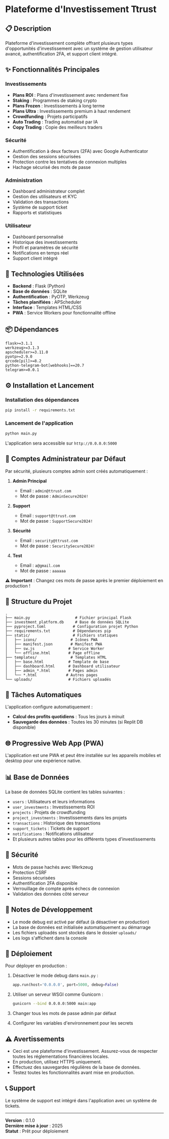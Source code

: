 # Plateforme d'Investissement Ttrust

## 📋 Description
Plateforme d'investissement complète offrant plusieurs types d'opportunités d'investissement avec un système de gestion utilisateur avancé, authentification 2FA, et support client intégré.

## ✨ Fonctionnalités Principales

### Investissements
- **Plans ROI** : Plans d'investissement avec rendement fixe
- **Staking** : Programmes de staking crypto
- **Plans Frozen** : Investissements à long terme
- **Plans Ultra** : Investissements premium à haut rendement
- **Crowdfunding** : Projets participatifs
- **Auto Trading** : Trading automatisé par IA
- **Copy Trading** : Copie des meilleurs traders

### Sécurité
- Authentification à deux facteurs (2FA) avec Google Authenticator
- Gestion des sessions sécurisées
- Protection contre les tentatives de connexion multiples
- Hachage sécurisé des mots de passe

### Administration
- Dashboard administrateur complet
- Gestion des utilisateurs et KYC
- Validation des transactions
- Système de support ticket
- Rapports et statistiques

### Utilisateur
- Dashboard personnalisé
- Historique des investissements
- Profil et paramètres de sécurité
- Notifications en temps réel
- Support client intégré

## 🚀 Technologies Utilisées
- **Backend** : Flask (Python)
- **Base de données** : SQLite
- **Authentification** : PyOTP, Werkzeug
- **Tâches planifiées** : APScheduler
- **Interface** : Templates HTML/CSS
- **PWA** : Service Workers pour fonctionnalité offline

## 📦 Dépendances
```
flask>=3.1.1
werkzeug>=3.1.3
apscheduler>=3.11.0
pyotp>=2.9.0
qrcode[pil]>=8.2
python-telegram-bot[webhooks]==20.7
telegram>=0.0.1
```

## ⚙️ Installation et Lancement

### Installation des dépendances
```bash
pip install -r requirements.txt
```

### Lancement de l'application
```bash
python main.py
```

L'application sera accessible sur `http://0.0.0.0:5000`

## 👤 Comptes Administrateur par Défaut

Par sécurité, plusieurs comptes admin sont créés automatiquement :

1. **Admin Principal**
   - Email : `admin@ttrust.com`
   - Mot de passe : `AdminSecure2024!`

2. **Support**
   - Email : `support@ttrust.com`
   - Mot de passe : `SupportSecure2024!`

3. **Sécurité**
   - Email : `security@ttrust.com`
   - Mot de passe : `SecuritySecure2024!`

4. **Test**
   - Email : `a@gmail.com`
   - Mot de passe : `aaaaaa`

⚠️ **Important** : Changez ces mots de passe après le premier déploiement en production !

## 📁 Structure du Projet

```
.
├── main.py                    # Fichier principal Flask
├── investment_platform.db     # Base de données SQLite
├── pyproject.toml            # Configuration projet Python
├── requirements.txt          # Dépendances pip
├── static/                   # Fichiers statiques
│   ├── icons/               # Icônes PWA
│   ├── manifest.json        # Manifest PWA
│   ├── sw.js               # Service Worker
│   └── offline.html        # Page offline
├── templates/               # Templates HTML
│   ├── base.html           # Template de base
│   ├── dashboard.html      # Dashboard utilisateur
│   ├── admin_*.html        # Pages admin
│   └── *.html             # Autres pages
└── uploads/                # Fichiers uploadés
```

## 🔄 Tâches Automatiques

L'application configure automatiquement :
- **Calcul des profits quotidiens** : Tous les jours à minuit
- **Sauvegarde des données** : Toutes les 30 minutes (si Replit DB disponible)

## 🌐 Progressive Web App (PWA)

L'application est une PWA et peut être installée sur les appareils mobiles et desktop pour une expérience native.

## 📊 Base de Données

La base de données SQLite contient les tables suivantes :
- `users` : Utilisateurs et leurs informations
- `user_investments` : Investissements ROI
- `projects` : Projets de crowdfunding
- `project_investments` : Investissements dans les projets
- `transactions` : Historique des transactions
- `support_tickets` : Tickets de support
- `notifications` : Notifications utilisateur
- Et plusieurs autres tables pour les différents types d'investissements

## 🔐 Sécurité

- Mots de passe hachés avec Werkzeug
- Protection CSRF
- Sessions sécurisées
- Authentification 2FA disponible
- Verrouillage de compte après échecs de connexion
- Validation des données côté serveur

## 📝 Notes de Développement

- Le mode debug est activé par défaut (à désactiver en production)
- La base de données est initialisée automatiquement au démarrage
- Les fichiers uploadés sont stockés dans le dossier `uploads/`
- Les logs s'affichent dans la console

## 🚢 Déploiement

Pour déployer en production :

1. Désactiver le mode debug dans `main.py` :
   ```python
   app.run(host='0.0.0.0', port=5000, debug=False)
   ```

2. Utiliser un serveur WSGI comme Gunicorn :
   ```bash
   gunicorn --bind 0.0.0.0:5000 main:app
   ```

3. Changer tous les mots de passe admin par défaut

4. Configurer les variables d'environnement pour les secrets

## ⚠️ Avertissements

- Ceci est une plateforme d'investissement. Assurez-vous de respecter toutes les réglementations financières locales.
- En production, utilisez HTTPS uniquement.
- Effectuez des sauvegardes régulières de la base de données.
- Testez toutes les fonctionnalités avant mise en production.

## 📞 Support

Le système de support est intégré dans l'application avec un système de tickets.

---

**Version** : 0.1.0  
**Dernière mise à jour** : 2025  
**Statut** : Prêt pour déploiement
